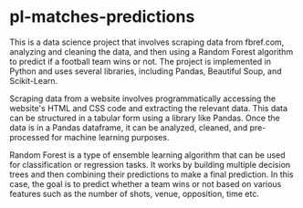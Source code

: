 # pl-matches-predictions

This is a data science project that involves scraping data from fbref.com, analyzing and cleaning the data, and then using a Random Forest algorithm to predict if a football team wins or not. The project is implemented in Python and uses several libraries, including Pandas, Beautiful Soup, and Scikit-Learn.

Scraping data from a website involves programmatically accessing the website's HTML and CSS code and extracting the relevant data. This data can be structured in a tabular form using a library like Pandas. Once the data is in a Pandas dataframe, it can be analyzed, cleaned, and pre-processed for machine learning purposes.

Random Forest is a type of ensemble learning algorithm that can be used for classification or regression tasks. It works by building multiple decision trees and then combining their predictions to make a final prediction. In this case, the goal is to predict whether a team wins or not based on various features such as the number of shots, venue, opposition, time etc.

